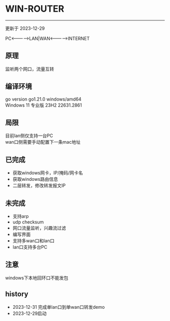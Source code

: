 # WIN-ROUTER
---
更新于 2023-12-29

PC<----->LAN|WAN<----->INTERNET

## 原理
监听两个网口，流量互转

## 编译环境
go version go1.21.0 windows/amd64  
Windows 11 专业版  23H2 22631.2861


## 局限
目前lan侧仅支持一台PC  
wan口侧需要手动配置下一条mac地址


## 已完成
* 获取windows网卡，IP/掩码/网卡名
* 获取windows路由信息
* 二层转发，修改转发报文IP

## 未完成
* 支持arp
* udp checksum
* 网口流量监听，兴趣流过滤
* 编写界面
* 支持多wan口和lan口
* lan口支持多台PC

## 注意
windows下本地回环口不能发包

## history
* 2023-12-31 完成单lan口到单wan口转发demo
* 2023-12-29启动